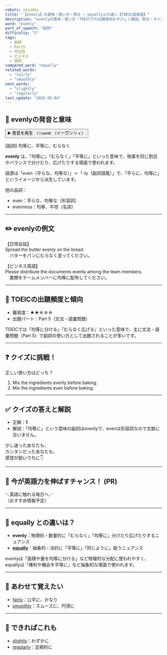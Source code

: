 ```yaml
---
robots: noindex
title: "【evenly】の意味・使い方・例文 ― equallyとの違い【TOEIC英単語】"
description: "evenlyの意味・使い方・TOEICでの出題傾向をやさしく解説。例文・クイズ付きでequallyとの違いもわかりやすく学べます。"
word: "evenly"
part_of_speech: "副詞"
difficulty: "2"
tags:
  - 副詞
  - Part5
  - 中立的
  - ビジネス
  - 説明
compared_word: "equally"
related_words:
  - "fairly"
  - "smoothly"
next_words:
  - "slightly"
  - "regularly"
last_update: "2025-05-04"
---
```


## 🔰 evenlyの発音と意味

<button class="play-audio" onclick="playTTS('evenly')">
  <span class="play-audio-main">
    ▶️ 発音を再生　/ˈiːvənli/
  </span>
  <span class="play-audio-sub">
    （イーヴンリィ）
  </span>
</button>

[副詞] 均等に、平等に、むらなく

**evenly** は、「均等に」「むらなく」「平等に」といった意味で、物事を同じ割合やバランスで分けたり、広げたりする場面で使われます。

語源は「even（平らな、均等な）」＋「-ly（副詞語尾）」で、「平らに、均等に」というイメージから派生しています。

他の品詞：  
- even：平らな、均等な（形容詞）
- evenness：均等、平坦（名詞）

---

## ✏️ evenlyの例文

【日常会話】  
Spread the butter evenly on the bread.  
　バターをパンにむらなく塗ってください。

【ビジネス英語】  
Please distribute the documents evenly among the team members.  
　書類をチームメンバーに均等に配布してください。

---

## 🎯 TOEICの出題頻度と傾向

- 難易度：★★☆☆☆
- 出題パート：Part 5（文法・語彙問題）

TOEICでは「均等に分ける」「むらなく広げる」といった意味で、主に文法・語彙問題（Part 5）で副詞の使い方として出題されることが多いです。

---

## ❓ クイズに挑戦！

正しい使い方はどっち？

1. Mix the ingredients evenly before baking.  
2. Mix the ingredients even before baking.

---

## ✅ クイズの答えと解説

- 正解：**1**
- 解説：「均等に」という意味の副詞はevenlyで、evenは形容詞なので文脈に合いません。

少し迷ったあなたも、  
カンタンだったあなたも、  
感覚が鋭いうちに👇️

---

## 🚀 今が英語力を伸ばすチャンス！ (PR)

<div class="info-center">
＼英語に触れる毎日へ／<br>  
（おすすめ情報予定）
</div>

---

## 🤔  equally との違いは？

- **evenly**：物理的・数量的に「むらなく」「均等に」分けたり広げたりするニュアンス
- **[equally](/word/equally)**：抽象的・法的に「平等に」「同じように」扱うニュアンス

evenlyは「面積や量を均等に分ける」など物理的な分配に使われやすく、equallyは「権利や機会を平等に」など抽象的な場面で使われます。

---

## 🧩 あわせて覚えたい

- [fairly](/word/fairly)：公平に、かなり
- [smoothly](/word/smoothly)：スムーズに、円滑に

---

## 📖 できればこれも

- [slightly](/word/slightly)：わずかに
- [regularly](/word/regularly)：定期的に

<!-- cvid: aid06_bid34 -->
